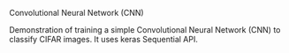 Convolutional Neural Network (CNN)

Demonstration of training a simple Convolutional Neural Network (CNN) to classify CIFAR images. It uses keras Sequential API. 
